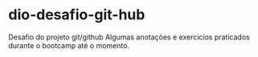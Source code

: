 # dio-desafio-git-hub
Desafio do projeto git/github
Algumas anotações e exercicíos praticados durante o bootcamp até o momento.
